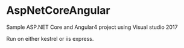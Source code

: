 # AspNetCoreAngular
Sample ASP.NET Core and Angular4 project using Visual studio 2017

Run on either kestrel or iis express.
